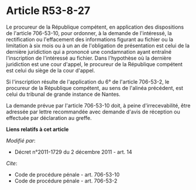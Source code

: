 # Article R53-8-27

Le procureur de la République compétent, en application des dispositions de l'article 706-53-10, pour ordonner, à la demande
de l'intéressé, la rectification ou l'effacement des informations figurant au fichier ou la limitation à six mois ou à un an
de l'obligation de présentation est celui de la dernière juridiction qui a prononcé une condamnation ayant entraîné
l'inscription de l'intéressé au fichier. Dans l'hypothèse où la dernière juridiction est une cour d'appel, le procureur de la
République compétent est celui du siège de la cour d'appel. 

Si l'inscription résulte de l'application du 6° de l'article 706-53-2, le procureur de la République compétent, au sens de
l'alinéa précédent, est celui du tribunal de grande instance de Nantes. 

La demande prévue par l'article 706-53-10 doit, à peine d'irrecevabilité, être adressée par lettre recommandée avec demande
d'avis de réception ou effectuée par déclaration au greffe.

**Liens relatifs à cet article**

_Modifié par_:

  - Décret n°2011-1729 du 2 décembre 2011 - art. 14

_Cite_:

  - Code de procédure pénale - art. 706-53-10
  - Code de procédure pénale - art. 706-53-2
